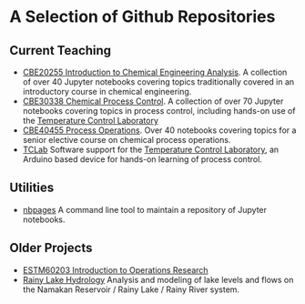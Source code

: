 # A Selection of Github Repositories

## Current Teaching

* [CBE20255 Introduction to Chemical Engineering Analysis](http://jckantor.github.io/CBE20255). A collection
of over 40 Jupyter notebooks covering topics traditionally covered in an introductory course in chemical engineering.
* [CBE30338 Chemical Process Control](http://jckantor.github.io/CBE30338).  A collection of over 70 Jupyter
notebooks covering topics in process control, including hands-on use of the
[Temperature Control Laboratory](http://apmonitor.com/pdc/index.php/Main/ArduinoTemperatureControl)
* [CBE40455 Process Operations](http://jckantor.github.io/CBE40455). Over 40 notebooks covering topics for
a senior elective course on chemical process operations.
* [TCLab](https://github.com/jckantor/TCLab) Software support for the
[Temperature Control Laboratory](http://apmonitor.com/pdc/index.php/Main/ArduinoTemperatureControl), an
 Arduino based device for hands-on learning of process control.

## Utilities

* [nbpages](https://github.com/jckantor/nbpages) A command line tool to maintain a repository of Jupyter 
notebooks.

## Older Projects

* [ESTM60203 Introduction to Operations Research](http://jckantor.github.io/ESTM60203) 
* [Rainy Lake Hydrology](http://jckantor.github.io/Rainy-Lake-Hydrology/) Analysis and modeling of lake levels and flows on the Namakan Reservoir / Rainy Lake / Rainy River system.
